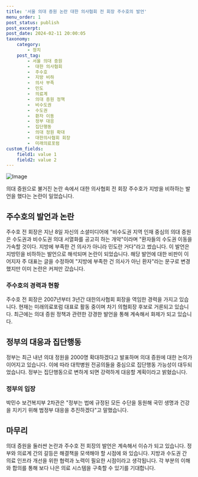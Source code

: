 ```yaml
---
title: '서울 의대 증원 논란 대한 의사협회 전 회장 주수호의 발언'
menu_order: 1
post_status: publish
post_excerpt: 
post_date: 2024-02-11 20:00:05
taxonomy:
    category:
        - 정치
    post_tag:
        - 서울 의대 증원
        -  대한 의사협회
        -  주수호
        -  지방 비하
        -  의사 부족
        -  민도
        -  의료계
        -  의대 증원 정책
        -  비수도권
        -  수도권
        -  환자 이동
        -  정부 대응
        -  집단행동
        -  의대 정원 확대
        -  대한의사협회 회장
        -  미래의료포럼
custom_fields:
    field1: value 1
    field2: value 2
---
```


![Image](https://imgnews.pstatic.net/image/366/2024/02/10/0000969701_001_20240210214001401.jpg?type=w647)

의대 증원으로 불거진 논란 속에서 대한 의사협회 전 회장 주수호가 지방을 비하하는 발언을 했다는 논란이 일었습니다. 
## 주수호의 발언과 논란
주수호 전 회장은 지난 8일 자신의 소셜미디어에 "비수도권 지역 인재 중심의 의대 증원은 수도권과 비수도권 의대 서열화를 공고히 하는 개악"이라며 "환자들의 수도권 이동을 가속할 것이다. 지방에 부족한 건 의사가 아니라 민도란 거다"라고 썼습니다. 이 발언은 지방민을 비하하는 발언으로 해석되며 논란이 되었습니다. 
해당 발언에 대한 비판이 이어지자 주 대표는 글을 수정하여 "지방에 부족한 건 의사가 아닌 환자"라는 문구로 변경했지만 이미 논란은 커져만 갔습니다.
### 주수호의 경력과 현황
주수호 전 회장은 2007년부터 3년간 대한의사협회 회장을 역임한 경력을 가지고 있습니다. 현재는 미래의료포럼 대표로 활동 중이며 차기 의협회장 후보로 거론되고 있습니다. 최근에는 의대 증원 정책과 관련한 강경한 발언을 통해 계속해서 화제가 되고 있습니다.
## 정부의 대응과 집단행동
정부는 최근 내년 의대 정원을 2000명 확대하겠다고 발표하며 의대 증원에 대한 논의가 이어지고 있습니다. 이에 따라 대학병원 전공의들을 중심으로 집단행동 가능성이 대두되었습니다. 정부는 집단행동으로 변하게 되면 강력하게 대응할 계획이라고 밝혔습니다.
### 정부의 입장
박민수 보건복지부 2차관은 "정부는 법에 규정된 모든 수단을 동원해 국민 생명과 건강을 지키기 위해 범정부 대응을 추진하겠다"고 말했습니다.
## 마무리
의대 증원을 둘러싼 논란과 주수호 전 회장의 발언은 계속해서 이슈가 되고 있습니다. 정부와 의료계 간의 갈등은 해결책을 모색해야 할 시점에 와 있습니다. 지방과 수도권 간 의료 인프라 개선을 위한 협력과 노력이 필요한 시점이라고 생각됩니다. 각 부분의 이해와 합의를 통해 보다 나은 의료 시스템을 구축할 수 있기를 기대합니다.
